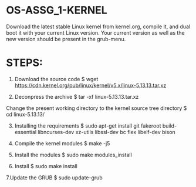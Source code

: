 # OS-ASSG_1-KERNEL
Download the latest stable Linux kernel from kernel.org, compile it, and dual boot it with your current Linux version. Your current version as well as the new version should be present in the grub-menu.

# STEPS:
1. Download the source code
$ wget https://cdn.kernel.org/pub/linux/kernel/v5.x/linux-5.13.13.tar.xz

2. Deconpress the archive
$ tar -xf linux-5.13.13.tar.xz

Change the present working directory to the kernel source tree directory
$ cd linux-5.13.13/

3. Installing the requirements
$ sudo apt-get install git fakeroot build-essential libncurses-dev xz-utils libssl-dev bc flex libelf-dev bison


4. Compile the kernel modules
$ make -j5


5. Install the modules
$ sudo make modules_install


6. Install
$ sudo make install


7.Update the GRUB
$ sudo update-grub
